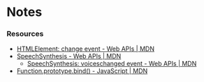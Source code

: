 # Notes

### Resources

* [HTMLElement: change event - Web APIs | MDN](https://developer.mozilla.org/en-US/docs/Web/API/HTMLElement/change_event "HTMLElement: change event - Web APIs | MDN")
* [SpeechSynthesis - Web APIs | MDN](https://developer.mozilla.org/en-US/docs/Web/API/SpeechSynthesis "SpeechSynthesis - Web APIs | MDN")
  * [SpeechSynthesis: voiceschanged event - Web APIs | MDN](https://developer.mozilla.org/en-US/docs/Web/API/SpeechSynthesis/voiceschanged_event "SpeechSynthesis: voiceschanged event - Web APIs | MDN")
* [Function.prototype.bind() - JavaScript | MDN](https://developer.mozilla.org/en-US/docs/Web/JavaScript/Reference/Global_Objects/Function/bind "Function.prototype.bind() - JavaScript | MDN")
